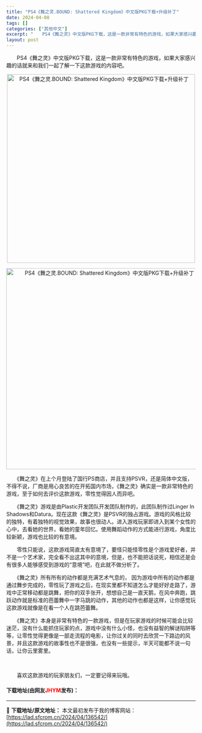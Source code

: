 ```yaml
---
title: "PS4《舞之灵.BOUND: Shattered Kingdom》中文版PKG下载+升级补丁"
date: 2024-04-08
tags: []
categories: ["其他中文"]
excerpt: "　　PS4《舞之灵》中文版PKG下载，这是一款非常有特色的游戏，如果大家感兴趣的话就来和我们一起了解一下这款游戏的内容吧。 　　《舞之灵》在上个月登陆了国行PS商店，并且支持PSVR，还是简体中文版，不得不说，厂商是用心良苦的在开拓国内市场，《舞之灵》确实是一款非常特色的游戏，至于如何去评价这款游戏&hellip;"
layout: post
---
```


 <p>　　PS4《舞之灵》中文版PKG下载，这是一款非常有特色的游戏，如果大家感兴趣的话就来和我们一起了解一下这款游戏的内容吧。</p> <p align="center"><img border="0" src="https://lad.sfcrom.cn/wp-content/uploads/2024/04/20240408_6613890725e95.webp" width="500" alt="PS4《舞之灵.BOUND: Shattered Kingdom》中文版PKG下载+升级补丁" /></p> <p align="center"><img border="0" src="https://lad.sfcrom.cn/wp-content/uploads/2024/04/20240408_6613890780061.webp" width="533" alt="PS4《舞之灵.BOUND: Shattered Kingdom》中文版PKG下载+升级补丁" /></p> <p>　　《舞之灵》在上个月登陆了国行PS商店，并且支持PSVR，还是简体中文版，不得不说，厂商是用心良苦的在开拓国内市场，《舞之灵》确实是一款非常特色的游戏，至于如何去评价这款游戏，零性觉得因人而异吧。</p> <p>　　《舞之灵》游戏是由Plastic开发团队开发团队制作的，此团队制作过Linger In Shadows和Datura。现在这款《舞之灵》是PSVR的独占游戏。游戏的风格比较的独特，有着独特的视觉效果，故事也很动人。进入游戏玩家即进入到某个女性的心中，去看她的世界，看她的童年回忆。使用舞蹈动作的方式能进行游戏，角度比较新颖，游戏也比较的有意境。</p> <p>　　零性只能说，这款游戏简直太有意境了，要怪只能怪零性是个游戏爱好者，并不是一个艺术家，完全看不出这其中的意境，但是，也不能把话说死，相信还是会有很多人能够感受到游戏的&ldquo;意境&rdquo;吧，在此就不做分析了。</p> <p>　　《舞之灵》所有所有的动作都是充满艺术气息的， 因为游戏中所有的动作都是通过舞步完成的，零性玩了游戏之后，在现实里都不知道怎么才能好好走路了，游戏中正常移动都是跳舞，把你的双手张开，想想自己是一直天鹅，在风中奔跑，跳跃动作就是标准的芭蕾舞中一字马跳的动作，其他的动作也都是这样，让你感觉玩这款游戏就像是在看一个人在跳芭蕾舞。</p> <p>　　《舞之灵》本身是非常有特色的一款游戏，但是在玩家游戏的时候可能会比较迷茫，没有什么能抓住玩家的点，游戏中没有什么小怪，也没有益智的解谜陷阱等等，让零性觉得更像是一部走流程的电影，让你过关的同时去欣赏一下路边的风景，并且这款游戏的故事性也不是很强，也没有一些提示，半天可能都不说一句话，让你云里雾里。</p> <p>&nbsp;</p> <p>　　喜欢这款游戏的玩家朋友们，一定要记得来玩哦。</p> <p><h4>下载地址(由网友<font color="red">JHYM</font>发布)：</h4></p> 

---
📖 **下载地址/原文地址：** 本文最初发布于我的博客网站：[https://lad.sfcrom.cn/2024/04/136542/](https://lad.sfcrom.cn/2024/04/136542/)
